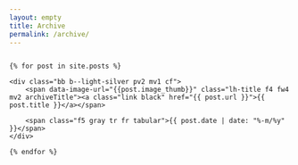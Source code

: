 ```yaml
---
layout: empty
title: Archive
permalink: /archive/
---
```


<div class="titlePad fl w-40-ns dib-ns dn mt2 pt2" id="livePic" style="padding-right: 2.5rem;">
	<!-- <img src="" id="tv"> -->
	<div id="tv" style="background-image:url(); background-size: contain; background-repeat: no-repeat;">
		<img src="" style="visibility: hidden;">
	</div>
</div>

<div class="fr w-60-ns w-100 archiveWrapper mb4-ns">

	{% for post in site.posts %}

	<div class="bb b--light-silver pv2 mv1 cf">
		<span data-image-url="{{post.image_thumb}}" class="lh-title f4 fw4 mv2 archiveTitle"><a class="link black" href="{{ post.url }}">{{ post.title }}</a></span>

		<span class="f5 gray tr fr tabular">{{ post.date | date: "%-m/%y" }}</span>
	</div>

	{% endfor %}

</div>

<script src="https://ajax.googleapis.com/ajax/libs/jquery/3.3.1/jquery.min.js"></script>